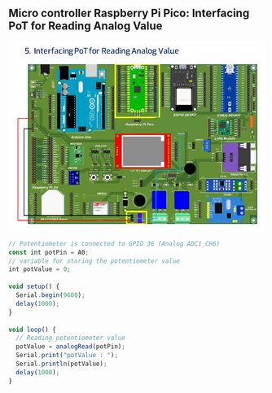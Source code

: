 ## Micro controller Raspberry Pi Pico: Interfacing PoT for Reading Analog Value

<img src="../../images/raspberry pi pico/5.png" width="700">

```js
// Potentiometer is connected to GPIO 36 (Analog ADC1_CH6)
const int potPin = A0;
// variable for storing the potentiometer value
int potValue = 0;

void setup() {
  Serial.begin(9600);
  delay(1000);
}

void loop() {
  // Reading potentiometer value
  potValue = analogRead(potPin);
  Serial.print("potValue : ");
  Serial.println(potValue);
  delay(1000);
}
```
